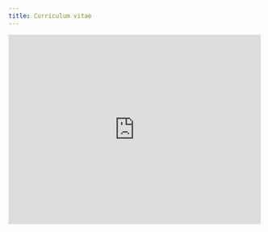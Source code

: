 ```yaml
---
title: Curriculum vitae
---
```

<embed src="https://drive.google.com/viewerng/viewer?embedded=true&url=http://wjkoh.wdfiles.com/local--files/curriculum-vitae/wjkoh-cv-public.pdf" width="500" height="375">
